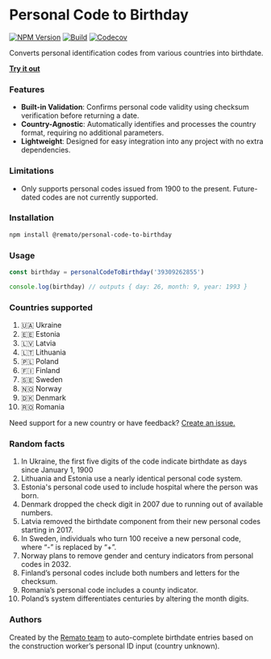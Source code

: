 # Personal Code to Birthday

[![NPM Version](https://img.shields.io/npm/v/%40remato%2Fpersonal-code-to-birthday)](https://www.npmjs.com/package/@remato/personal-code-to-birthday)
[![Build](https://img.shields.io/github/actions/workflow/status/rematocorp/personal-code-to-birthday/ci.yml)](https://github.com/rematocorp/personal-code-to-birthday/actions/workflows/ci.yml)
[![Codecov](https://img.shields.io/codecov/c/github/rematocorp/personal-code-to-birthday?token=NDT35FM2LG&style=flat)](https://codecov.io/gh/rematocorp/personal-code-to-birthday)

Converts personal identification codes from various countries into birthdate.

**[Try it out](https://rematocorp.github.io/personal-code-to-birthday/)**

### Features

- **Built-in Validation**: Confirms personal code validity using checksum verification before returning a date.
- **Country-Agnostic**: Automatically identifies and processes the country format, requiring no additional parameters.
- **Lightweight**: Designed for easy integration into any project with no extra dependencies.

### Limitations

- Only supports personal codes issued from 1900 to the present. Future-dated codes are not currently supported.

### Installation

```bash
npm install @remato/personal-code-to-birthday
```

### Usage

```ts
const birthday = personalCodeToBirthday('39309262855')

console.log(birthday) // outputs { day: 26, month: 9, year: 1993 }
```

### Countries supported

1. 🇺🇦 Ukraine
2. 🇪🇪 Estonia
3. 🇱🇻 Latvia
4. 🇱🇹 Lithuania
5. 🇵🇱 Poland
6. 🇫🇮 Finland
7. 🇸🇪 Sweden
8. 🇳🇴 Norway
9. 🇩🇰 Denmark
10. 🇷🇴 Romania

Need support for a new country or have feedback? [Create an issue.](https://github.com/rematocorp/personal-code-to-birthday/issues/new)

### Random facts

1. In Ukraine, the first five digits of the code indicate birthdate as days since January 1, 1900
2. Lithuania and Estonia use a nearly identical personal code system.
3. Estonia's personal code used to include hospital where the person was born.
4. Denmark dropped the check digit in 2007 due to running out of available numbers.
5. Latvia removed the birthdate component from their new personal codes starting in 2017.
6. In Sweden, individuals who turn 100 receive a new personal code, where “-” is replaced by “+”.
7. Norway plans to remove gender and century indicators from personal codes in 2032.
8. Finland’s personal codes include both numbers and letters for the checksum.
9. Romania’s personal code includes a county indicator.
10. Poland’s system differentiates centuries by altering the month digits.

### Authors

Created by the [Remato team](https://remato.com) to auto-complete birthdate entries based on the construction worker’s personal ID input (country unknown).
